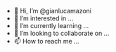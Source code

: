 - 👋 Hi, I’m @gianlucamazoni
- 👀 I’m interested in ...
- 🌱 I’m currently learning ...
- 💞️ I’m looking to collaborate on ...
- 📫 How to reach me ...

<!---
gianlucamazoni/gianlucamazoni is a ✨ special ✨ repository because its `README.md` (this file) appears on your GitHub profile.
You can click the Preview link to take a look at your changes.
--->
